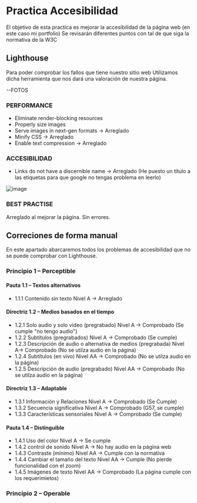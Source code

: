 # Practica Accesibilidad

El objetivo de esta practica es mejorar la accesibilidad de la página web (en este caso mi portfolio)
Se revisarán diferentes puntos con tal de que siga la normativa de la W3C

## Lighthouse

Para poder comprobar los fallos que tiene nuestro sitio web Utilizamos dicha herramienta que nos dará una valoración de nuestra página.

--FOTOS

### PERFORMANCE

+ Eliminate render-blocking resources
+ Properly size images
+ Serve images in next-gen formats -> Arreglado
+ Minify CSS -> Arreglado
+ Enable text compression -> Arreglado

### ACCESIBILIDAD

+ Links do not have a discernible name -> Arreglado (He puesto un título a las etiquetas para que google no tengas problema en leerlo)

![image](https://user-images.githubusercontent.com/91874727/213931304-b6a61a5a-b3f1-45a8-8cab-8e68486fee77.png)


### BEST PRACTISE

Arreglado al mejorar la página. Sin errores.

## Correciones de forma manual

En este apartado abarcaremos todos los problemas de accesibilidad que no se puede comprobar con Lighthouse.

### Principio 1 – Perceptible
#### Pauta 1.1 – Textos alternativos
+ 1.1.1 Contenido sin texto Nivel A -> Arreglado
#### Directriz 1.2 – Medios basados en el tiempo
+ 1.2.1 Solo audio y solo video (pregrabado) Nivel A -> Comprobado (Se cumple "no tengo audio")
+ 1.2.2 Subtítulos (pregrabados) Nivel A -> Comprobado (Se cumple)
+ 1.2.3 Descripción de audio o alternativa de medios (pregrabada) Nivel A-> Comprobado (No se utilza audio en la página)
+ 1.2.4 Subtítulos (en vivo) Nivel AA -> Comprobado (No se utilza audio en la página)
+ 1.2.5 Descripción de audio (pregrabado) Nivel AA -> Comprobado (No se utilza audio en la página)
#### Directriz 1.3 – Adaptable
+ 1.3.1 Información y Relaciones Nivel A -> Comprobado (Se Cumple)
+ 1.3.2 Secuencia significativa Nivel A -> Comprobado (G57, se cumple)
+ 1.3.3 Características sensoriales Nivel A -> Comprobado (Se cumple)
#### Pauta 1.4 – Distinguible
+ 1.4.1 Uso del color Nivel A -> Se cumple
+ 1.4.2 control de sonido Nivel A -> No hay audio en la página web
+ 1.4.3 Contraste (mínimo) Nivel AA -> Cumple con la normativa
+ 1.4.4 Cambiar el tamaño del texto Nivel AA -> Cumple (No pierde funcionalidad con el zoom)
+ 1.4.5 Imágenes de texto Nivel AA -> Comprobado (La página cumple con los requerimietos)
### Principio 2 – Operable
